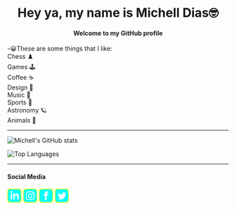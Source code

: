 <h1 align="center">Hey ya, my name is Michell Dias🤓</h1> 

<h4 align="center">Welcome to my GitHub profile</h4>  

-😀These are some things that I like:  
Chess :chess_pawn:  
Games :joystick:  
Coffee :coffee:  
Design :art:  
Music :musical_note:  
Sports :medal_sports:  
Astronomy :ringed_planet:  
Animals :dog:  
***  

![Michell's GitHub stats](https://github-readme-stats.vercel.app/api?username=michelldias04&show_icons=true&theme=highcontrast)

![Top Languages](https://github-readme-stats.vercel.app/api/top-langs/?username=michelldias04&theme=highcontrast)
***

<h4 align="left">Social Media</h4>   
<p align="left">
    <a href="https://www.linkedin.com/in/michell-lincoln-barreto-dias-32618a18b/" target="blank"><img align="center" src="./icons/iconmonstr-linkedin-3-240.png" alt="LinkedIn" width="32" height="32"></a>
    <a href="https://www.instagram.com/michelltdias/" target="blank"><img align="center" src="./icons/iconmonstr-instagram-13-240.png" alt="Instagram" width="32" height="32"></a>
    <a href="https://www.facebook.com/mTemps04/" target="blank"><img align="center" src="./icons/iconmonstr-facebook-3-240.png" alt="Facebook" width="32" height="32"></a>
    <a href="https://twitter.com/michelltempsz" target="blank"><img align="center" src="./icons/iconmonstr-twitter-3-240.png" alt="Twitter" width="32" height="32"></a>
</p>

